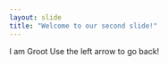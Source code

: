 ```yaml
---
layout: slide
title: "Welcome to our second slide!"
---
```

I am Groot
Use the left arrow to go back!
